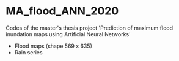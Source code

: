 # MA_flood_ANN_2020
Codes of the master's thesis project 'Prediction of maximum flood inundation maps using Artificial Neural Networks'
- Flood maps (shape 569 x 635)
- Rain series 
